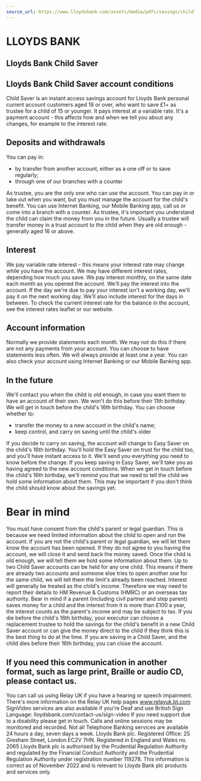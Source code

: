 ```yaml
---
source_url: https://www.lloydsbank.com/assets/media/pdfs/savings/child-saver-conditions.pdf
---
```


# LLOYDS BANK

## Lloyds Bank Child Saver

## Lloyds Bank Child Saver account conditions

Child Saver is an instant access savings account for Lloyds Bank personal current account customers aged 18 or over, who want to save $£ 1+$ as trustee for a child of 15 or younger. It pays interest at a variable rate. It's a payment account - this affects how and when we tell you about any changes, for example to the interest rate.

## Deposits and withdrawals

You can pay in:

- by transfer from another account, either as a one off or to save regularly;
- through one of our branches with a counter

As trustee, you are the only one who can use the account. You can pay in or take out when you want, but you must manage the account for the child's benefit.
You can use Internet Banking, our Mobile Banking app, call us or come into a branch with a counter.
As trustee, it's important you understand the child can claim the money from you in the future. Usually a trustee will transfer money in a trust account to the child when they are old enough - generally aged 16 or above.

## Interest

We pay variable rate interest - this means your interest rate may change while you have the account.
We may have different interest rates, depending how much you save.
We pay interest monthly, on the same date each month as you opened the account.
We'll pay the interest into the account.
If the day we're due to pay your interest isn't a working day, we'll pay it on the next working day. We'll also include interest for the days in between.
To check the current interest rate for the balance in the account, see the interest rates leaflet or our website.

## Account information

Normally we provide statements each month. We may not do this if there are not any payments from your account.
You can choose to have statements less often. We will always provide at least one a year.
You can also check your account using Internet Banking or our Mobile Banking app.

## In the future

We'll contact you when the child is old enough, in case you want them to have an account of their own. We won't do this before their 11th birthday.
We will get in touch before the child's 16th birthday. You can choose whether to:

- transfer the money to a new account in the child's name;
- keep control, and carry on saving until the child's older

If you decide to carry on saving, the account will change to Easy Saver on the child's 16th birthday. You'll hold the Easy Saver on trust for the child too, and you'll have instant access to it. We'll send you everything you need to know before the change. If you keep saving in Easy Saver, we'll take you as having agreed to the new account conditions.
When we get in touch before the child's 16th birthday, we'll remind you that we need to tell the child we hold some information about them. This may be important if you don't think the child should know about the savings yet.

# Bear in mind

You must have consent from the child's parent or legal guardian. This is because we need limited information about the child to open and run the account. If you are not the child's parent or legal guardian, we will let them know the account has been opened. If they do not agree to you having the account, we will close it and send back the money saved.
Once the child is old enough, we will tell them we hold some information about them.
Up to two Child Saver accounts can be held for any one child. This means if there are already two accounts and someone else tries to open another one for the same child, we will tell them the limit's already been reached.
Interest will generally be treated as the child's income. Therefore we may need to report their details to HM Revenue \& Customs (HMRC) or an overseas tax authority. Bear in mind if a parent (including civil partner and step parent) saves money for a child and the interest from it is more than $£ 100$ a year, the interest counts as the parent's income and may be subject to tax.
If you die before the child's 16th birthday, your executor can choose a replacement trustee to hold the savings for the child's benefit in a new Child Saver account or can give the money direct to the child if they think this is the best thing to do at the time.
If you are saving in a Child Saver, and the child dies before their 16th birthday, you can close the account.

## If you need this communication in another format, such as large print, Braille or audio CD, please contact us.

You can call us using Relay UK if you have a hearing or speech impairment. There's more information on the Relay UK help pages www.relayuk.bt.com
SignVideo services are also available if you're Deaf and use British Sign Language: Iloydsbank.com/contact-us/sign-video
If you need support due to a disability please get in touch.
Calls and online sessions may be monitored and recorded. Not all Telephone Banking services are available 24 hours a day, seven days a week.
Lloyds Bank plc. Registered Office: 25 Gresham Street, London EC2V 7HN. Registered in England and Wales no. 2065 Lloyds Bank plc is authorised by the Prudential Regulation Authority and regulated by the Financial Conduct Authority and the Prudential Regulation Authority under registration number 119278.
This information is correct as of November 2022 and is relevant to Lloyds Bank plc products and services only.
